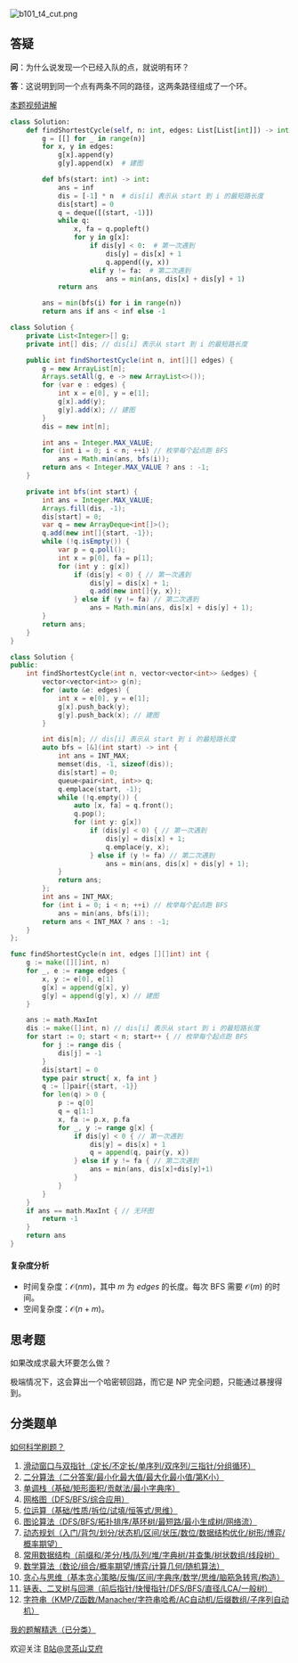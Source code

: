 ![b101_t4_cut.png](https://pic.leetcode.cn/1680363054-UnoCDM-b101_t4_cut.png)

## 答疑

**问**：为什么说发现一个已经入队的点，就说明有环？

**答**：这说明到同一个点有两条不同的路径，这两条路径组成了一个环。

[本题视频讲解](https://www.bilibili.com/video/BV1Ga4y1M72A/)

```py [sol-Python3]
class Solution:
    def findShortestCycle(self, n: int, edges: List[List[int]]) -> int:
        g = [[] for _ in range(n)]
        for x, y in edges:
            g[x].append(y)
            g[y].append(x)  # 建图

        def bfs(start: int) -> int:
            ans = inf
            dis = [-1] * n  # dis[i] 表示从 start 到 i 的最短路长度
            dis[start] = 0
            q = deque([(start, -1)])
            while q:
                x, fa = q.popleft()
                for y in g[x]:
                    if dis[y] < 0:  # 第一次遇到
                        dis[y] = dis[x] + 1
                        q.append((y, x))
                    elif y != fa:  # 第二次遇到
                        ans = min(ans, dis[x] + dis[y] + 1)
            return ans

        ans = min(bfs(i) for i in range(n))
        return ans if ans < inf else -1
```

```java [sol-Java]
class Solution {
    private List<Integer>[] g;
    private int[] dis; // dis[i] 表示从 start 到 i 的最短路长度

    public int findShortestCycle(int n, int[][] edges) {
        g = new ArrayList[n];
        Arrays.setAll(g, e -> new ArrayList<>());
        for (var e : edges) {
            int x = e[0], y = e[1];
            g[x].add(y);
            g[y].add(x); // 建图
        }
        dis = new int[n];

        int ans = Integer.MAX_VALUE;
        for (int i = 0; i < n; ++i) // 枚举每个起点跑 BFS
            ans = Math.min(ans, bfs(i));
        return ans < Integer.MAX_VALUE ? ans : -1;
    }

    private int bfs(int start) {
        int ans = Integer.MAX_VALUE;
        Arrays.fill(dis, -1);
        dis[start] = 0;
        var q = new ArrayDeque<int[]>();
        q.add(new int[]{start, -1});
        while (!q.isEmpty()) {
            var p = q.poll();
            int x = p[0], fa = p[1];
            for (int y : g[x])
                if (dis[y] < 0) { // 第一次遇到
                    dis[y] = dis[x] + 1;
                    q.add(new int[]{y, x});
                } else if (y != fa) // 第二次遇到
                    ans = Math.min(ans, dis[x] + dis[y] + 1);
        }
        return ans;
    }
}
```

```cpp [sol-C++]
class Solution {
public:
    int findShortestCycle(int n, vector<vector<int>> &edges) {
        vector<vector<int>> g(n);
        for (auto &e: edges) {
            int x = e[0], y = e[1];
            g[x].push_back(y);
            g[y].push_back(x); // 建图
        }

        int dis[n]; // dis[i] 表示从 start 到 i 的最短路长度
        auto bfs = [&](int start) -> int {
            int ans = INT_MAX;
            memset(dis, -1, sizeof(dis));
            dis[start] = 0;
            queue<pair<int, int>> q;
            q.emplace(start, -1);
            while (!q.empty()) {
                auto [x, fa] = q.front();
                q.pop();
                for (int y: g[x])
                    if (dis[y] < 0) { // 第一次遇到
                        dis[y] = dis[x] + 1;
                        q.emplace(y, x);
                    } else if (y != fa) // 第二次遇到
                        ans = min(ans, dis[x] + dis[y] + 1);
            }
            return ans;
        };
        int ans = INT_MAX;
        for (int i = 0; i < n; ++i) // 枚举每个起点跑 BFS
            ans = min(ans, bfs(i));
        return ans < INT_MAX ? ans : -1;
    }
};
```

```go [sol-Go]
func findShortestCycle(n int, edges [][]int) int {
	g := make([][]int, n)
	for _, e := range edges {
		x, y := e[0], e[1]
		g[x] = append(g[x], y)
		g[y] = append(g[y], x) // 建图
	}

	ans := math.MaxInt
	dis := make([]int, n) // dis[i] 表示从 start 到 i 的最短路长度
	for start := 0; start < n; start++ { // 枚举每个起点跑 BFS
		for j := range dis {
			dis[j] = -1
		}
		dis[start] = 0
		type pair struct{ x, fa int }
		q := []pair{{start, -1}}
		for len(q) > 0 {
			p := q[0]
			q = q[1:]
			x, fa := p.x, p.fa
			for _, y := range g[x] {
				if dis[y] < 0 { // 第一次遇到
					dis[y] = dis[x] + 1
					q = append(q, pair{y, x})
				} else if y != fa { // 第二次遇到
					ans = min(ans, dis[x]+dis[y]+1)
				}
			}
		}
	}
	if ans == math.MaxInt { // 无环图
		return -1
	}
	return ans
}
```

#### 复杂度分析

- 时间复杂度：$\mathcal{O}(nm)$，其中 $m$ 为 $\textit{edges}$ 的长度。每次 BFS 需要 $\mathcal{O}(m)$ 的时间。
- 空间复杂度：$\mathcal{O}(n+m)$。

## 思考题

如果改成求最大环要怎么做？

极端情况下，这会算出一个哈密顿回路，而它是 NP 完全问题，只能通过暴搜得到。

## 分类题单

[如何科学刷题？](https://leetcode.cn/circle/discuss/RvFUtj/)

1. [滑动窗口与双指针（定长/不定长/单序列/双序列/三指针/分组循环）](https://leetcode.cn/circle/discuss/0viNMK/)
2. [二分算法（二分答案/最小化最大值/最大化最小值/第K小）](https://leetcode.cn/circle/discuss/SqopEo/)
3. [单调栈（基础/矩形面积/贡献法/最小字典序）](https://leetcode.cn/circle/discuss/9oZFK9/)
4. [网格图（DFS/BFS/综合应用）](https://leetcode.cn/circle/discuss/YiXPXW/)
5. [位运算（基础/性质/拆位/试填/恒等式/思维）](https://leetcode.cn/circle/discuss/dHn9Vk/)
6. [图论算法（DFS/BFS/拓扑排序/基环树/最短路/最小生成树/网络流）](https://leetcode.cn/circle/discuss/01LUak/)
7. [动态规划（入门/背包/划分/状态机/区间/状压/数位/数据结构优化/树形/博弈/概率期望）](https://leetcode.cn/circle/discuss/tXLS3i/)
8. [常用数据结构（前缀和/差分/栈/队列/堆/字典树/并查集/树状数组/线段树）](https://leetcode.cn/circle/discuss/mOr1u6/)
9. [数学算法（数论/组合/概率期望/博弈/计算几何/随机算法）](https://leetcode.cn/circle/discuss/IYT3ss/)
10. [贪心与思维（基本贪心策略/反悔/区间/字典序/数学/思维/脑筋急转弯/构造）](https://leetcode.cn/circle/discuss/g6KTKL/)
11. [链表、二叉树与回溯（前后指针/快慢指针/DFS/BFS/直径/LCA/一般树）](https://leetcode.cn/circle/discuss/K0n2gO/)
12. [字符串（KMP/Z函数/Manacher/字符串哈希/AC自动机/后缀数组/子序列自动机）](https://leetcode.cn/circle/discuss/SJFwQI/)

[我的题解精选（已分类）](https://github.com/EndlessCheng/codeforces-go/blob/master/leetcode/SOLUTIONS.md)

欢迎关注 [B站@灵茶山艾府](https://space.bilibili.com/206214)
